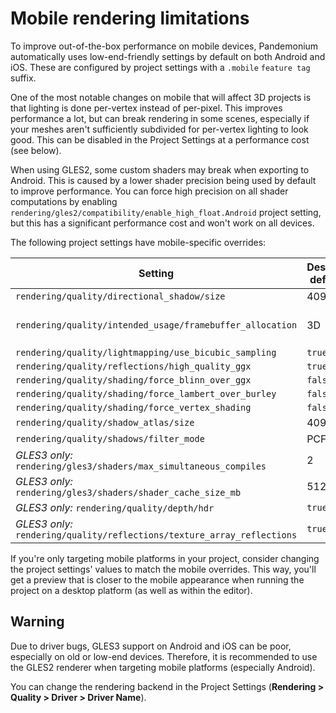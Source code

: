 
# Mobile rendering limitations

To improve out-of-the-box performance on mobile devices, Pandemonium automatically uses
low-end-friendly settings by default on both Android and iOS. These are configured
by project settings with a `.mobile` `feature tag` suffix.

One of the most notable changes on mobile that will affect 3D projects is that
lighting is done per-vertex instead of per-pixel. This improves performance a
lot, but can break rendering in some scenes, especially if your meshes aren't
sufficiently subdivided for per-vertex lighting to look good. This can be
disabled in the Project Settings at a performance cost (see below).

When using GLES2, some custom shaders may break when exporting to Android. This
is caused by a lower shader precision being used by default to improve
performance. You can force high precision on all shader computations by enabling
`rendering/gles2/compatibility/enable_high_float.Android` project setting, but
this has a significant performance cost and won't work on all devices.

The following project settings have mobile-specific overrides:


| Setting                                                                 | Desktop default | Mobile default     |
|-------------------------------------------------------------------------|-----------------|--------------------|
| `rendering/quality/directional_shadow/size`                             | 4096            | 2048               |
| `rendering/quality/intended_usage/framebuffer_allocation`               | 3D              | 3D Without Effects |
| `rendering/quality/lightmapping/use_bicubic_sampling`                   | `true`          | `false`            |
| `rendering/quality/reflections/high_quality_ggx`                        | `true`          | `false`            |
| `rendering/quality/shading/force_blinn_over_ggx`                        | `false`         | `true`             |
| `rendering/quality/shading/force_lambert_over_burley`                   | `false`         | `true`             |
| `rendering/quality/shading/force_vertex_shading`                        | `false`         | `true`             |
| `rendering/quality/shadow_atlas/size`                                   | 4096            | 2048               |
| `rendering/quality/shadows/filter_mode`                                 | PCF5            | Disabled           |
| *GLES3 only:* `rendering/gles3/shaders/max_simultaneous_compiles`       | 2               | 1                  |
| *GLES3 only:* `rendering/gles3/shaders/shader_cache_size_mb`            | 512             | 128                |
| *GLES3 only:* `rendering/quality/depth/hdr`                             | `true`          | `false`            |
| *GLES3 only:* `rendering/quality/reflections/texture_array_reflections` | `true`          | `false`            |


If you're only targeting mobile platforms in your project, consider changing the
project settings' values to match the mobile overrides. This way, you'll get a
preview that is closer to the mobile appearance when running the project on a
desktop platform (as well as within the editor).

## Warning

Due to driver bugs, GLES3 support on Android and iOS can be poor, especially
on old or low-end devices. Therefore, it is recommended to use the GLES2
renderer when targeting mobile platforms (especially Android).

You can change the rendering backend in the Project Settings
(**Rendering &gt; Quality &gt; Driver &gt; Driver Name**).

